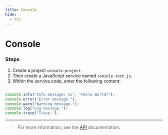 ```yaml
---
title: Console
hide:
  - toc
---
```


Console
===

### Steps

1. Create a project `console-project`.
2. Then create a JavaScript service named `console-test.js`.
3. Within the service code, enter the following content:

```javascript

console.info("Info message: %s", "Hello World!");
console.error("Error message.");
console.warn("Warning message.");
console.log("Log message.");
console.trace("Trace.");

```

---

> For more information, see the *[API](../api/)* documentation.
